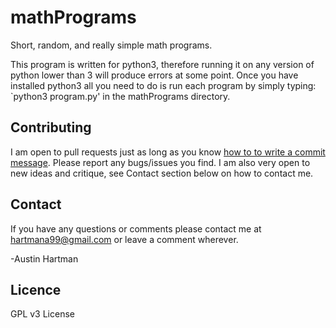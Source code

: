 mathPrograms
===========

Short, random, and really simple math programs.

This program is written for python3, therefore running it on any version of python lower than 3 will produce errors at some point.
Once you have installed python3 all you need to do is run each program by simply typing: `python3 program.py' in the mathPrograms directory.

## Contributing

I am open to pull requests just as long as you know <a href="http://tbaggery.com/2008/04/19/a-note-about-git-commit-messages.html" target= "_blank">how to to write a commit
message</a>.
Please report any bugs/issues you find. I am also very open to new ideas and
critique, see Contact section below on how to contact me.

## Contact

If you have any questions or comments please contact me at <a title="hartmana99@gmail.com" href="mailto:hartmana99@gmail.com">hartmana99@gmail.com</a> or leave a comment wherever.

-Austin Hartman

## Licence

GPL v3 License

